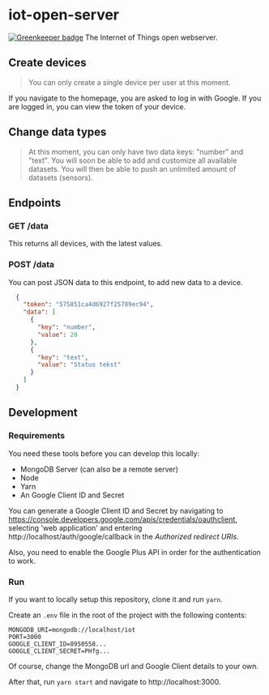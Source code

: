 # iot-open-server

[![Greenkeeper badge](https://badges.greenkeeper.io/the-allrounders/iot-open-server.svg)](https://greenkeeper.io/)
The Internet of Things open webserver.

## Create devices

> You can only create a single device per user at this moment.

If you navigate to the homepage, you are asked to log in with Google. If you are logged in, you can view the token of your device.


## Change data types

> At this moment, you can only have two data keys: "number" and "text". 
> You will soon be able to add and customize all available datasets. You will then be able to push an unlimited amount of datasets (sensors).


## Endpoints

### GET /data

This returns all devices, with the latest values.


### POST /data

You can post JSON data to this endpoint, to add new data to a device.

```json
  {
    "token": "575851ca4d6927f25789ec94",
    "data": [
      {
        "key": "number",
        "value": 20
      },
      {
        "key": "text",
        "value": "Status tekst"
      }
    ]
  }
```

## Development

### Requirements

You need these tools before you can develop this locally:

- MongoDB Server (can also be a remote server)
- Node
- Yarn
- An Google Client ID and Secret

You can generate a Google Client ID and Secret by navigating to https://console.developers.google.com/apis/credentials/oauthclient, selecting 'web application' and entering http://localhost/auth/google/callback in the _Authorized redirect URIs_.

Also, you need to enable the Google Plus API in order for the authentication to work.

### Run

If you want to locally setup this repository, clone it and run `yarn`.

Create an `.env` file in the root of the project with the following contents:
```
MONGODB_URI=mongodb://localhost/iot
PORT=3000
GOOGLE_CLIENT_ID=8950558...
GOOGLE_CLIENT_SECRET=PHfg...
```
Of course, change the MongoDB url and Google Client details to your own.

After that, run `yarn start` and navigate to http://localhost:3000.

